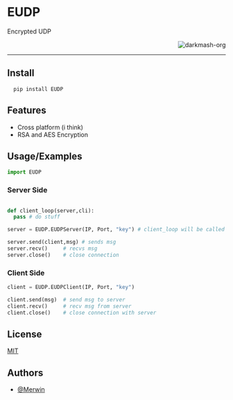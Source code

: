 # EUDP

Encrypted UDP

<p align="right"> <img src="https://komarev.com/ghpvc/?username=merwin-eudp&label=Project%20views&color=0e75b6&style=flat" alt="darkmash-org" /> </p>

<hr>

## Install

      pip install EUDP
       
      
## Features

- Cross platform (i think)
- RSA and AES Encryption


## Usage/Examples

```python
import EUDP

```


### Server Side
```python

def client_loop(server,cli):
  pass # do stuff

server = EUDP.EUDPServer(IP, Port, "key") # client_loop will be called giving args server-obj and client 

server.send(client,msg) # sends msg
server.recv()     # recvs msg
server.close()    # close connection
```

### Client Side
```python
client = EUDP.EUDPClient(IP, Port, "key") 

client.send(msg)  # send msg to server
client.recv()     # recv msg from server
client.close()    # close connection with server

```

## License

[MIT](https://choosealicense.com/licenses/mit/)


## Authors

- [@Merwin](https://www.github.com/mastercodermerwin)
